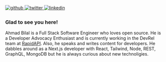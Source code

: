 <a href="https://github.com/ahmadbilaldev" target="_blank">
<img src=https://img.shields.io/badge/github-%2324292e.svg?&style=for-the-badge&logo=github&logoColor=white alt=github style="margin-bottom: 5px;" />
</a>
<a href="https://twitter.com/ahmadbilaldev" target="_blank">
<img src=https://img.shields.io/badge/twitter-%2300acee.svg?&style=for-the-badge&logo=twitter&logoColor=white alt=twitter style="margin-bottom: 5px;" />
</a>
<a href="https://linkedin.com/in/ahmadbilaldev" target="_blank">
<img src=https://img.shields.io/badge/linkedin-%231E77B5.svg?&style=for-the-badge&logo=linkedin&logoColor=white alt=linkedin style="margin-bottom: 5px;" />
</a>



### Glad to see you here!  
Ahmad Bilal is a Full Stack Software Engineer who loves open source. He is a Developer Advocacy Enthusiast and is currently working in the DevRel team at [RapidAPI](https://rapidapi.com/?). Also, he speaks and writes content for developers. He dabbles around as a Next.js developer with React, Tailwind, Node, REST, GraphQL, MongoDB but he is always curious about new technoligies.

<br/>
